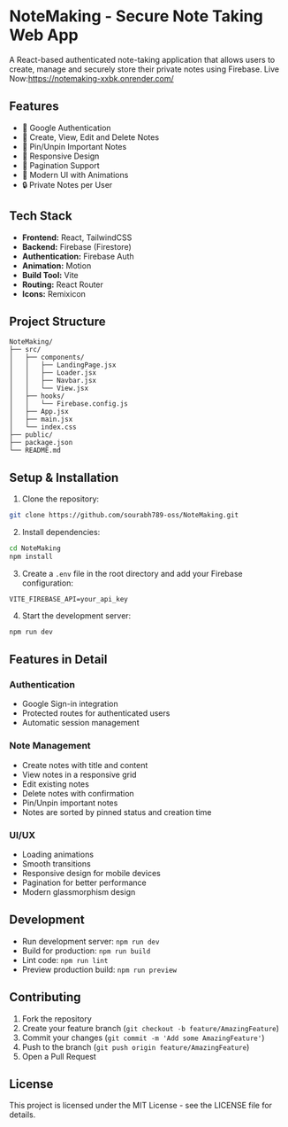 # NoteMaking - Secure Note Taking Web App

A React-based authenticated note-taking application that allows users to create, manage and securely store their private notes using Firebase.
Live Now:https://notemaking-xxbk.onrender.com/
## Features

- 🔐 Google Authentication
- 📝 Create, View, Edit and Delete Notes
- 📌 Pin/Unpin Important Notes 
- 📱 Responsive Design
- 📄 Pagination Support
- 🎨 Modern UI with Animations
- 🔒 Private Notes per User

## Tech Stack

- **Frontend:** React, TailwindCSS
- **Backend:** Firebase (Firestore)
- **Authentication:** Firebase Auth
- **Animation:** Motion
- **Build Tool:** Vite
- **Routing:** React Router
- **Icons:** Remixicon

## Project Structure

```
NoteMaking/
├── src/
│   ├── components/
│   │   ├── LandingPage.jsx
│   │   ├── Loader.jsx
│   │   ├── Navbar.jsx
│   │   └── View.jsx
│   ├── hooks/
│   │   └── Firebase.config.js
│   ├── App.jsx
│   ├── main.jsx
│   └── index.css
├── public/
├── package.json
└── README.md
```

## Setup & Installation

1. Clone the repository:
```sh
git clone https://github.com/sourabh789-oss/NoteMaking.git
```

2. Install dependencies:
```sh
cd NoteMaking
npm install
```

3. Create a `.env` file in the root directory and add your Firebase configuration:
```
VITE_FIREBASE_API=your_api_key
```

4. Start the development server:
```sh
npm run dev
```

## Features in Detail

### Authentication
- Google Sign-in integration
- Protected routes for authenticated users
- Automatic session management

### Note Management
- Create notes with title and content
- View notes in a responsive grid
- Edit existing notes
- Delete notes with confirmation
- Pin/Unpin important notes
- Notes are sorted by pinned status and creation time

### UI/UX
- Loading animations
- Smooth transitions
- Responsive design for mobile devices
- Pagination for better performance
- Modern glassmorphism design

## Development

- Run development server: `npm run dev`
- Build for production: `npm run build`
- Lint code: `npm run lint`
- Preview production build: `npm run preview`

## Contributing

1. Fork the repository
2. Create your feature branch (`git checkout -b feature/AmazingFeature`)
3. Commit your changes (`git commit -m 'Add some AmazingFeature'`)
4. Push to the branch (`git push origin feature/AmazingFeature`)
5. Open a Pull Request

## License

This project is licensed under the MIT License - see the LICENSE file for details.
